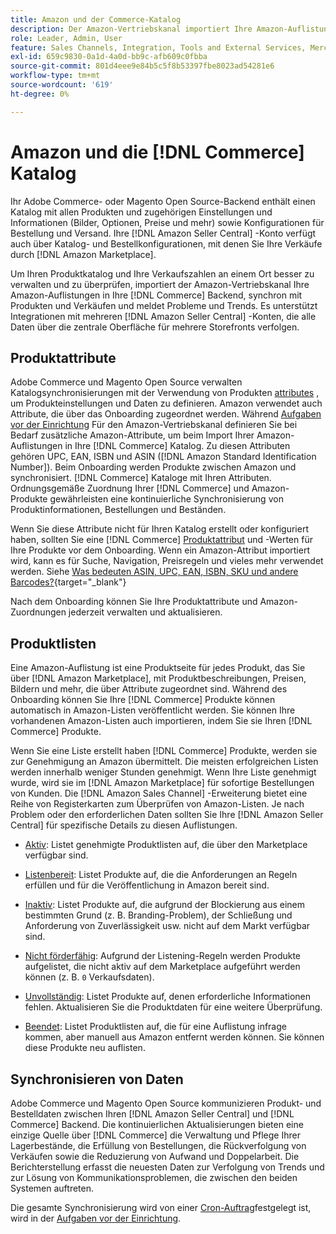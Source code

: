 ```yaml
---
title: Amazon und der Commerce-Katalog
description: Der Amazon-Vertriebskanal importiert Ihre Amazon-Auflistungen in Ihr Commerce-Backend und synchronisiert sie kontinuierlich mit Produkten und Verkäufen.
role: Leader, Admin, User
feature: Sales Channels, Integration, Tools and External Services, Merchandising, Catalogs
exl-id: 659c9830-0a1d-4a0d-bb9c-afb609c0fbba
source-git-commit: 801d4eee9e84b5c5f8b53397fbe8023ad54281e6
workflow-type: tm+mt
source-wordcount: '619'
ht-degree: 0%

---
```


# Amazon und die [!DNL Commerce] Katalog

Ihr Adobe Commerce- oder Magento Open Source-Backend enthält einen Katalog mit allen Produkten und zugehörigen Einstellungen und Informationen (Bilder, Optionen, Preise und mehr) sowie Konfigurationen für Bestellung und Versand. Ihre [!DNL Amazon Seller Central] -Konto verfügt auch über Katalog- und Bestellkonfigurationen, mit denen Sie Ihre Verkäufe durch [!DNL Amazon Marketplace].

Um Ihren Produktkatalog und Ihre Verkaufszahlen an einem Ort besser zu verwalten und zu überprüfen, importiert der Amazon-Vertriebskanal Ihre Amazon-Auflistungen in Ihre [!DNL Commerce] Backend, synchron mit Produkten und Verkäufen und meldet Probleme und Trends. Es unterstützt Integrationen mit mehreren [!DNL Amazon Seller Central] -Konten, die alle Daten über die zentrale Oberfläche für mehrere Storefronts verfolgen.

## Produktattribute

Adobe Commerce und Magento Open Source verwalten Katalogsynchronisierungen mit der Verwendung von Produkten [attributes](https://experienceleague.adobe.com/docs/commerce-admin/catalog/product-attributes/product-attributes.html) , um Produkteinstellungen und Daten zu definieren. Amazon verwendet auch Attribute, die über das Onboarding zugeordnet werden. Während [Aufgaben vor der Einrichtung](./amazon-pre-setup-tasks.md) Für den Amazon-Vertriebskanal definieren Sie bei Bedarf zusätzliche Amazon-Attribute, um beim Import Ihrer Amazon-Auflistungen in Ihre [!DNL Commerce] Katalog. Zu diesen Attributen gehören UPC, EAN, ISBN und ASIN ([!DNL Amazon Standard Identification Number]). Beim Onboarding werden Produkte zwischen Amazon und synchronisiert. [!DNL Commerce] Kataloge mit Ihren Attributen. Ordnungsgemäße Zuordnung Ihrer [!DNL Commerce] und Amazon-Produkte gewährleisten eine kontinuierliche Synchronisierung von Produktinformationen, Bestellungen und Beständen.

Wenn Sie diese Attribute nicht für Ihren Katalog erstellt oder konfiguriert haben, sollten Sie eine [!DNL Commerce] [Produktattribut](https://experienceleague.adobe.com/docs/commerce-admin/catalog/product-attributes/product-attributes.html) und -Werten für Ihre Produkte vor dem Onboarding. Wenn ein Amazon-Attribut importiert wird, kann es für Suche, Navigation, Preisregeln und vieles mehr verwendet werden. Siehe [Was bedeuten ASIN, UPC, EAN, ISBN, SKU und andere Barcodes?](https://sellerskills.com/multi-channel-operations/what-asin-upc-ean-isbn-sku-and-other-barcodes-mean/#what-is-isbn-number){target="_blank"}

Nach dem Onboarding können Sie Ihre Produktattribute und Amazon-Zuordnungen jederzeit verwalten und aktualisieren.

## Produktlisten

Eine Amazon-Auflistung ist eine Produktseite für jedes Produkt, das Sie über [!DNL Amazon Marketplace], mit Produktbeschreibungen, Preisen, Bildern und mehr, die über Attribute zugeordnet sind. Während des Onboarding können Sie Ihre [!DNL Commerce] Produkte können automatisch in Amazon-Listen veröffentlicht werden. Sie können Ihre vorhandenen Amazon-Listen auch importieren, indem Sie sie Ihren [!DNL Commerce] Produkte.

Wenn Sie eine Liste erstellt haben [!DNL Commerce] Produkte, werden sie zur Genehmigung an Amazon übermittelt. Die meisten erfolgreichen Listen werden innerhalb weniger Stunden genehmigt. Wenn Ihre Liste genehmigt wurde, wird sie im [!DNL Amazon Marketplace] für sofortige Bestellungen von Kunden. Die [!DNL Amazon Sales Channel] -Erweiterung bietet eine Reihe von Registerkarten zum Überprüfen von Amazon-Listen. Je nach Problem oder den erforderlichen Daten sollten Sie Ihre [!DNL Amazon Seller Central] für spezifische Details zu diesen Auflistungen.

- [Aktiv](./active-listings.md): Listet genehmigte Produktlisten auf, die über den Marketplace verfügbar sind.

- [Listenbereit](./ready-to-list.md): Listet Produkte auf, die die Anforderungen an Regeln erfüllen und für die Veröffentlichung in Amazon bereit sind.

- [Inaktiv](./inactive-listings.md): Listet Produkte auf, die aufgrund der Blockierung aus einem bestimmten Grund (z. B. Branding-Problem), der Schließung und Anforderung von Zuverlässigkeit usw. nicht auf dem Markt verfügbar sind.

- [Nicht förderfähig](./ineligible-listings.md): Aufgrund der Listening-Regeln werden Produkte aufgelistet, die nicht aktiv auf dem Marketplace aufgeführt werden können (z. B. `0` Verkaufsdaten).

- [Unvollständig](./incomplete-listings.md): Listet Produkte auf, denen erforderliche Informationen fehlen. Aktualisieren Sie die Produktdaten für eine weitere Überprüfung.

- [Beendet](./ended-listings.md): Listet Produktlisten auf, die für eine Auflistung infrage kommen, aber manuell aus Amazon entfernt werden können. Sie können diese Produkte neu auflisten.

## Synchronisieren von Daten

Adobe Commerce und Magento Open Source kommunizieren Produkt- und Bestelldaten zwischen Ihren [!DNL Amazon Seller Central] und [!DNL Commerce] Backend. Die kontinuierlichen Aktualisierungen bieten eine einzige Quelle über [!DNL Commerce] die Verwaltung und Pflege Ihrer Lagerbestände, die Erfüllung von Bestellungen, die Rückverfolgung von Verkäufen sowie die Reduzierung von Aufwand und Doppelarbeit. Die Berichterstellung erfasst die neuesten Daten zur Verfolgung von Trends und zur Lösung von Kommunikationsproblemen, die zwischen den beiden Systemen auftreten.

Die gesamte Synchronisierung wird von einer [Cron-Auftrag](https://experienceleague.adobe.com/docs/commerce-admin/systems/tools/cron.html)festgelegt ist, wird in der [Aufgaben vor der Einrichtung](./amazon-pre-setup-tasks.md).

